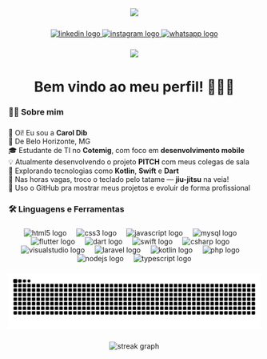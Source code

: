 <div align="center">
  <img height="150" src="https://media3.giphy.com/media/v1.Y2lkPTc5MGI3NjExZ29iZGpkZzh0dmJuYThpc3pkZjYyZnNvejR6amdqNzQ2aGVydTliMiZlcD12MV9pbnRlcm5hbF9naWZfYnlfaWQmY3Q9Zw/8ke9tEXRDIJgY/giphy.gif"  />
</div>

###

<div align="center">
  <a href="https://www.linkedin.com/in/carolina-dib-173234358?utm_source=share&utm_campaign=share_via&utm_content=profile&utm_medium=android_app" target="_blank">
    <img src="https://img.shields.io/static/v1?message=LinkedIn&logo=linkedin&label=&color=0077B5&logoColor=white&labelColor=&style=for-the-badge" height="25" alt="linkedin logo"  />
  </a>
  <a href="https://www.instagram.com/carolldib/" target="_blank">
    <img src="https://img.shields.io/static/v1?message=Instagram&logo=instagram&label=&color=E4405F&logoColor=white&labelColor=&style=for-the-badge" height="25" alt="instagram logo"  />
  </a>
  <a href="https://wa.me/+5531993198231" target="_blank">
    <img src="https://img.shields.io/static/v1?message=Whatsapp&logo=whatsapp&label=&color=25D366&logoColor=white&labelColor=&style=for-the-badge" height="25" alt="whatsapp logo"  />
  </a>
</div>

###

<div align="center">
  <img src="https://visitor-badge.laobi.icu/badge?page_id=carolldib.carolldib&"  />
</div>

###

<h1 align="center">Bem vindo ao meu perfil! 🌹🌼🌻</h1>

###

<h3 align="left">👩‍💻 Sobre mim</h3>

###

<p align="left">
  👋 Oi! Eu sou a <strong>Carol Dib</strong><br>
  📍 De Belo Horizonte, MG<br>
  🎓 Estudante de TI no <strong>Cotemig</strong>, com foco em <strong>desenvolvimento mobile</strong><br>
  💡 Atualmente desenvolvendo o projeto <strong>PITCH</strong> com meus colegas de sala<br>
  📱 Explorando tecnologias como <strong>Kotlin</strong>, <strong>Swift</strong> e <strong>Dart</strong><br>
  🥋 Nas horas vagas, troco o teclado pelo tatame — <strong>jiu-jitsu</strong> na veia!<br>
  🚀 Uso o GitHub pra mostrar meus projetos e evoluir de forma profissional
</p>

###

<h3 align="left">🛠 Linguagens e Ferramentas</h3>

###

<div align="center">
  <img src="https://cdn.jsdelivr.net/gh/devicons/devicon/icons/html5/html5-original.svg" height="40" alt="html5 logo"  />
  <img width="12" />
  <img src="https://cdn.jsdelivr.net/gh/devicons/devicon/icons/css3/css3-original.svg" height="40" alt="css3 logo"  />
  <img width="12" />
  <img src="https://cdn.jsdelivr.net/gh/devicons/devicon/icons/javascript/javascript-original.svg" height="40" alt="javascript logo"  />
  <img width="12" />
  <img src="https://cdn.jsdelivr.net/gh/devicons/devicon/icons/mysql/mysql-original.svg" height="40" alt="mysql logo"  />
  <img width="12" />
  <img src="https://cdn.jsdelivr.net/gh/devicons/devicon/icons/flutter/flutter-original.svg" height="40" alt="flutter logo"  />
  <img width="12" />
  <img src="https://skillicons.dev/icons?i=dart" height="40" alt="dart logo"  />
  <img width="12" />
  <img src="https://cdn.jsdelivr.net/gh/devicons/devicon/icons/swift/swift-original.svg" height="40" alt="swift logo"  />
  <img width="12" />
  <img src="https://cdn.jsdelivr.net/gh/devicons/devicon/icons/csharp/csharp-original.svg" height="40" alt="csharp logo"  />
  <img width="12" />
  <img src="https://skillicons.dev/icons?i=visualstudio" height="40" alt="visualstudio logo"  />
  <img width="12" />
  <img src="https://skillicons.dev/icons?i=laravel" height="40" alt="laravel logo"  />
  <img width="12" />
  <img src="https://skillicons.dev/icons?i=kotlin" height="40" alt="kotlin logo"  />
  <img width="12" />
  <img src="https://skillicons.dev/icons?i=php" height="40" alt="php logo"  />
  <img width="12" />
  <img src="https://skillicons.dev/icons?i=nodejs" height="40" alt="nodejs logo"  />
  <img width="12" />
  <img src="https://skillicons.dev/icons?i=ts" height="40" alt="typescript logo"  />
</div>

###

<img src="https://raw.githubusercontent.com/carolldib/carolldib/output/snake.svg" alt="Snake animation" />

###

<div align="center">
  <img src="https://streak-stats.demolab.com?user=carolldib&locale=en&mode=daily&theme=dark&hide_border=false&border_radius=5&order=3" height="220" alt="streak graph"  />
</div>
